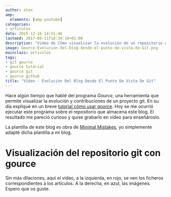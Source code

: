 ```yaml
---
author: alex
amp:
  elements: [amp-youtube]
categories:
- articulos
date: 2015-12-16 14:51:46
lastmod: 2017-09-11T18:39:10+01:00
description: "Video de Cómo visualizar la evolución de un repositorio git con  el comando gource."
image: Gource-Evolucion-del-blog-desde-el-punto-de-vista-de-Git.png
mainclass: articulos
tags:
- git gource
- gource tutorial
- gource git
- gource github
title: "Vídeo - Evolución Del Blog Desde El Punto De Vista De Git"
---
```


<figure>
    <a href="/img/Gource-Evolucion-del-blog-desde-el-punto-de-vista-de-Git.png"><amp-img sizes="(min-width: 1366px) 1366px, 100vw" on="tap:lightbox1" role="button" tabindex="0" layout="responsive" src="/img/Gource-Evolucion-del-blog-desde-el-punto-de-vista-de-Git.png" title="Vídeo - Evolución Del Blog Desde El Punto De Vista De Git" alt="Vídeo - Evolución Del Blog Desde El Punto De Vista De Git" width="1366px" height="768px" /></a>
</figure>

Hace algún tiempo que hablé del programa _Gource_, una herramienta que permite visualizar la evolución y contribuciones de un proyecto git. En su día expliqué en un breve [tutorial cómo usar gource](/gource-visualizar-la-evolucion-de-un-repositorio-git/ "Ejemplo de Gource"). Hoy se me ocurrió ejecutar este programa sobre el repositorio que almacena este blog. El resultado me pareció curioso y quise grabarlo en vídeo para enseñároslo.

<!--more--><!--ad-->

La plantilla de este blog es obra de <a href="http://mademistakes.com/minimal-mistakes/" target="_blank" title="Minimal Mistakes">Minimal Mistakes</a>, yo simplemente adapté dicha plantilla a mi blog.

# Visualización del repositorio git con gource

Sin más dilaciones, aquí el vídeo, a la izquierda, en rojo, se ven los ficheros correspondientes a los artículos. A la derecha, en azul, las imágenes. Espero que os guste.

<amp-youtube
    data-videoid="i6OpgEh7iKw"
    layout="responsive"
    width="480" height="270"></amp-youtube>
